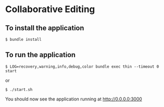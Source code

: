 Collaborative Editing
=====================

To install the application
--------------------------

    $ bundle install


To run the application
----------------------

    $ LOG=recovery,warning,info,debug,color bundle exec thin --timeout 0 start

or 
	
	$ ./start.sh   	


You should now see the application running at http://0.0.0.0:3000 